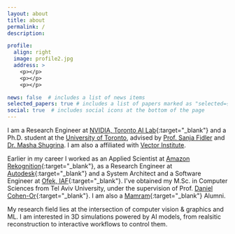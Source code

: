 ```yaml
---
layout: about
title: about
permalink: /
description:

profile:
  align: right
  image: profile2.jpg
  address: >
    <p></p>
    <p></p>
    <p></p>

news: false  # includes a list of news items
selected_papers: true # includes a list of papers marked as "selected={true}"
social: true  # includes social icons at the bottom of the page
---
```


I am a Research Engineer at [NVIDIA, Toronto AI Lab](https://nv-tlabs.github.io/){:target="\_blank"} and a Ph.D. student at the [University of Toronto](https://web.cs.toronto.edu/), advised by [Prof. Sanja Fidler](https://www.cs.utoronto.ca/~fidler/) and [Dr. Masha Shugrina](https://shumash.com/research). I am also a affiliated with [Vector Institute](https://vectorinstitute.ai/).

Earlier in my career I worked as an Applied Scientist at [Amazon Rekognition](https://aws.amazon.com/rekognition/){:target="\_blank"}, as a Research Engineer at [Autodesk](https://www.autodesk.com/){:target="\_blank"} and a System Architect and a Software Engineer at [Ofek, IAF](https://en.wikipedia.org/wiki/Ofek_unit){:target="\_blank"}. I've obtained my M.Sc. in Computer Sciences from Tel Aviv University, under the supervision of Prof. [Daniel Cohen-Or](https://www.cs.tau.ac.il/~dcor/index.html){:target="\_blank"}. I am also a [Mamram](https://www.mamram.tech/){:target="\_blank"} Alumni.


My research field lies at the intersection of computer vision & graphics and ML. I am interested in 3D simulations powered by AI models, from realsitic reconstruction to interactive workflows to control them.